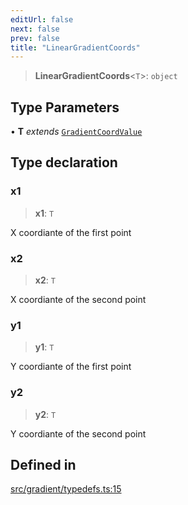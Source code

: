 ```yaml
---
editUrl: false
next: false
prev: false
title: "LinearGradientCoords"
---
```


> **LinearGradientCoords**\<`T`\>: `object`

## Type Parameters

• **T** *extends* [`GradientCoordValue`](/api/type-aliases/gradientcoordvalue/)

## Type declaration

### x1

> **x1**: `T`

X coordiante of the first point

### x2

> **x2**: `T`

X coordiante of the second point

### y1

> **y1**: `T`

Y coordiante of the first point

### y2

> **y2**: `T`

Y coordiante of the second point

## Defined in

[src/gradient/typedefs.ts:15](https://github.com/fabricjs/fabric.js/blob/c093e29e73123dafcfa091ff4d5e04e690bb796e/src/gradient/typedefs.ts#L15)
